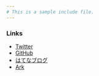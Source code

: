 ```yaml
---
# This is a sample include file.
---
```


### Links

* [Twitter](https://twitter.com/MiyakoDev/)
* [GitHub](https://github.com/miyakogi/)
* [はてなブログ](http://h-miyako.hatenablog.com/)
* [Ark](http://mulholland.xyz/docs/ark/index.html)

<script>
  (function(i,s,o,g,r,a,m){i['GoogleAnalyticsObject']=r;i[r]=i[r]||function(){
  (i[r].q=i[r].q||[]).push(arguments)},i[r].l=1*new Date();a=s.createElement(o),
  m=s.getElementsByTagName(o)[0];a.async=1;a.src=g;m.parentNode.insertBefore(a,m)
  })(window,document,'script','//www.google-analytics.com/analytics.js','ga');

  ga('create', 'UA-59101475-3', 'auto');
  ga('send', 'pageview');
</script>
